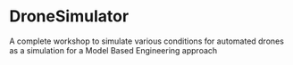# DroneSimulator
A complete workshop to simulate various conditions for automated drones as a simulation for a Model Based Engineering approach
